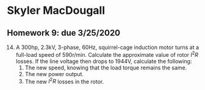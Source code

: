 # Skyler MacDougall

## Homework 9: due 3/25/2020

14. A 300hp, 2.3kV, 3-phase, 60Hz, squirrel-cage induction motor turns at a full-load speed of 590r/min. Calculate the approximate value of rotor $I^2R$ losses. If the line voltage then drops to 1944V, calculate the following:
    1. The new speed, knowing that the load torque remains the same.
    2. The new power output.
    3. The new $I^2R$ losses in the rotor.